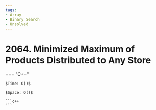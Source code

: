 ```yaml
---
tags:
- Array
- Binary Search
- Unsolved
---
```



# 2064. Minimized Maximum of Products Distributed to Any Store

=== "C++"

    $Time: O()$

    $Space: O()$

    ```c++
    ```